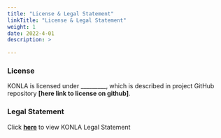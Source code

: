 ```yaml
---
title: "License & Legal Statement"
linkTitle: "License & Legal Statement"
weight: 1
date: 2022-4-01
description: >
  
---
```


### License
KONLA is licensed under _________, which is described in project GitHub repository **[here link to license on github]**.

### Legal Statement
Click [**here**](/2021/group6/documents/KONLALegalStatement.pdf) to view KONLA Legal Statement